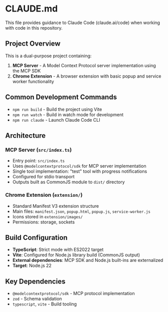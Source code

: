# CLAUDE.md

This file provides guidance to Claude Code (claude.ai/code) when working with code in this repository.

## Project Overview

This is a dual-purpose project containing:
1. **MCP Server** - A Model Context Protocol server implementation using the MCP SDK
2. **Chrome Extension** - A browser extension with basic popup and service worker functionality

## Common Development Commands

- `npm run build` - Build the project using Vite
- `npm run watch` - Build in watch mode for development
- `npm run claude` - Launch Claude Code CLI

## Architecture

### MCP Server (`src/index.ts`)
- Entry point: `src/index.ts`
- Uses `@modelcontextprotocol/sdk` for MCP server implementation
- Single tool implementation: "test" tool with progress notifications
- Configured for stdio transport
- Outputs built as CommonJS module to `dist/` directory

### Chrome Extension (`extension/`)
- Standard Manifest V3 extension structure
- Main files: `manifest.json`, `popup.html`, `popup.js`, `service-worker.js`
- Icons stored in `extension/images/`
- Permissions: storage, sockets

## Build Configuration

- **TypeScript**: Strict mode with ES2022 target
- **Vite**: Configured for Node.js library build (CommonJS output)
- **External dependencies**: MCP SDK and Node.js built-ins are externalized
- **Target**: Node.js 22

## Key Dependencies

- `@modelcontextprotocol/sdk` - MCP protocol implementation
- `zod` - Schema validation
- `typescript`, `vite` - Build tooling